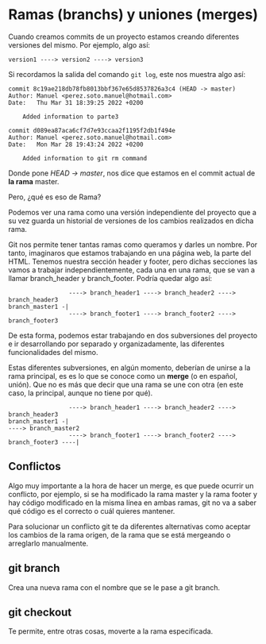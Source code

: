 # Ramas (branchs) y uniones (merges)
Cuando creamos commits de un proyecto estamos creando diferentes versiones del mismo. Por ejemplo, algo así:

```
version1 ----> version2 ----> version3
```
Si recordamos la salida del comando `git log`, este nos muestra algo así:
```
commit 8c19ae218db78fb8013bbf367e65d8537826a3c4 (HEAD -> master)
Author: Manuel <perez.soto.manuel@hotmail.com>
Date:   Thu Mar 31 18:39:25 2022 +0200

    Added information to parte3

commit d089ea87aca6cf7d7e93ccaa2f1195f2db1f494e
Author: Manuel <perez.soto.manuel@hotmail.com>
Date:   Mon Mar 28 19:43:24 2022 +0200

    Added information to git rm command
```
Donde pone *HEAD -> master*, nos dice que estamos en el commit actual de **la rama** master.

Pero, ¿qué es eso de Rama?

Podemos ver una rama como una versión independiente del proyecto que a su vez guarda un historial de versiones de los cambios realizados en dicha rama.

Git nos permite tener tantas ramas como queramos y darles un nombre. Por tanto, imaginaros que estamos trabajando en una página web, la parte del HTML. Tenemos nuestra sección header y footer, pero dichas secciones las vamos a trabajar independientemente, cada una en una rama, que se van a llamar branch_header y branch_footer. Podría quedar algo así:

```
                 ----> branch_header1 ----> branch_header2 ----> branch_header3
branch_master1 -|
                 ----> branch_footer1 ----> branch_footer2 ----> branch_footer3
```
De esta forma, podemos estar trabajando en dos subversiones del proyecto e ir desarrollando por separado y organizadamente, las diferentes funcionalidades del mismo.

Estas diferentes subversiones, en algún momento, deberían de unirse a la rama principal, es es lo que se conoce como un **merge** (o en español, unión). Que no es más que decir que una rama se une con otra (en este caso, la principal, aunque no tiene por qué).
```
                 ----> branch_header1 ----> branch_header2 ----> branch_header3
branch_master1 -|                                                                    ----> branch_master2
                 ----> branch_footer1 ----> branch_footer2 ----> branch_footer3 ----|
```
## Conflictos
Algo muy importante a la hora de hacer un merge, es que puede ocurrir un conflicto, por ejemplo, si se ha modificado la rama master y la rama footer y hay código modificado en la misma línea en ambas ramas, git no va a saber qué código es el correcto o cuál quieres mantener.

Para solucionar un conflicto git te da diferentes alternativas como aceptar los cambios de la rama origen, de la rama que se está mergeando o arreglarlo manualmente.

## git branch
Crea una nueva rama con el nombre que se le pase a git branch.

## git checkout
Te permite, entre otras cosas, moverte a la rama especificada.

